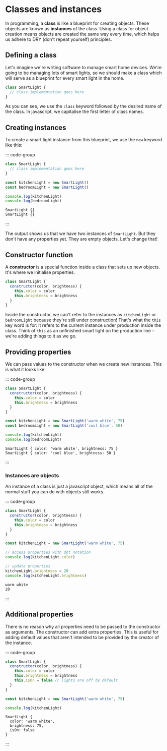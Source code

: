 # Classes and instances

In programming, a **class** is like a blueprint for creating objects. These
objects are known as **instances** of the class. Using a class for object
creation means objects are created the same way every time, which helps us
adhere to DRY (don't repeat yourself) principles.

## Defining a class

Let's imagine we're writing software to manage smart home devices. We're going
to be managing lots of smart lights, so we should make a class which will serve
as a blueprint for every smart light in the home.

```js
class SmartLight {
  // class implementation goes here
}
```

As you can see, we use the `class` keyword followed by the desired name of the
class. In javascript, we capitalise the first letter of class names.

## Creating instances

To create a smart light instance from this blueprint, we use the `new` keyword
like this:

::: code-group

```js
class SmartLight {
  // class implementation goes here
}

const kitchenLight = new SmartLight()
const bedroomLight = new SmartLight()

console.log(kitchenLight)
console.log(bedroomLight)
```

```console [output]
SmartLight {}
SmartLight {}
```

:::

The output shows us that we have two instances of `SmartLight`. But they don't
have any properties yet. They are empty objects. Let's change that!

## Constructor function

A **constructor** is a special function inside a class that sets up new objects.
It's where we initialise properties.

```js
class SmartLight {
  constructor(color, brightness) {
    this.color = color
    this.brightness = brightness
  }
}
```

Inside the constructor, we can't refer to the instances as `kitchenLight` or
`bedroomLight` because they're still under construction! That's what the `this`
key word is for: it refers to the current instance under production inside the
class. Think of `this` as an unfinished smart light on the production line -
we're adding things to it as we go.

## Providing properties

We can pass values to the constructor when we create new instances. This is what
it looks like:

::: code-group

```js
class SmartLight {
  constructor(color, brightness) {
    this.color = color
    this.brightness = brightness
  }
}

const kitchenLight = new SmartLight('warm white', 75)
const bedroomLight = new SmartLight('cool blue', 50)

console.log(kitchenLight)
console.log(bedroomLight)
```

```console [output]
SmartLight { color: 'warm white', brightness: 75 }
SmartLight { color: 'cool blue', brightness: 50 }
```

:::

### Instances are objects

An instance of a class is just a javascript object, which means all of the
normal stuff you can do with objects still works.

::: code-group

```js
class SmartLight {
  constructor(color, brightness) {
    this.color = color
    this.brightness = brightness
  }
}

const kitchenLight = new SmartLight('warm white', 75)

// access properties with dot notation
console.log(kitchenLight.color)

// update properties
kitchenLight.brightness = 20
console.log(kitchenLight.brightness)
```

```console [output]
warm white
20
```

:::

## Additional properties

There is no reason why all properties need to be passed to the constructor as
arguments. The constructor can add extra properties. This is useful for adding
default values that aren't intended to be provided by the creator of the
instance.

::: code-group

```js
class SmartLight {
  constructor(color, brightness) {
    this.color = color
    this.brightness = brightness
    this.isOn = false // lights are off by default
  }
}

const kitchenLight = new SmartLight('warm white', 75)

console.log(kitchenLight)
```

```console [output]
SmartLight {
  color: 'warm white',
  brightness: 75,
  isOn: false
}
```

:::
